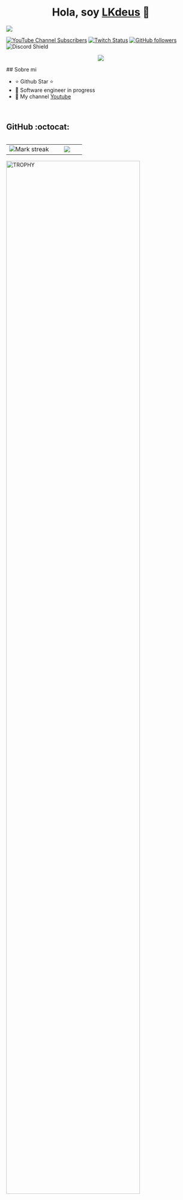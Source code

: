 <div align="center">
<h1 align="center">Hola, soy <a href="">LKdeus</a> 👋</h1>
</div>
<img src="https://cdn.dribbble.com/users/330915/screenshots/3587000/10_coding_dribbble.gif">

[![YouTube Channel Subscribers](https://img.shields.io/youtube/channel/subscribers/UCIjEgHA1vatSR2K4rfcdNRg?style=social)](https://www.youtube.com/channel/UCf2BvyhYasYk2SkAxOOUmAQ)
[![Twitch Status](https://img.shields.io/twitch/status/aristidevs?style=social)](https://www.twitch.tv/lkjuanjoo)
[![GitHub followers](https://img.shields.io/github/followers/arisguimera?style=social)](https://github.com/LKdeuS)
![Discord Shield](https://discordapp.com/api/guilds/807719549075980308/widget.png?style=shield)



<p align="center">
  <a href="https://skillicons.dev">
    <img src="https://skillicons.dev/icons?i=html,css,js,python,discord,github,mongodb,mysql,windows,vscode,php" />
  </a>
</p>
## Sobre mi

- ⭐ Github Star ⭐ 
- 📲 Software engineer in progress
- 🎥 My channel [Youtube](https://www.youtube.com/channel/UCf2BvyhYasYk2SkAxOOUmAQ) 
<br>

<h2>GitHub :octocat:</h2>
<!--- stats & Trophy (start) -->
<p align="center">
  <!--- stats (start) -->
<table align="left">
<tr border="none">
<td width="60%" align="center">

<!--  <img  align="center"  src="https://github-readme-stats.vercel.app/api?username=LKdeuS&theme=dark&show_icons=true&count_private=true" />
  <br></br> -->
  <img  title="🔥 Get streak stats for your profile at git.io/streak-stats" alt="Mark streak" src="https://github-readme-streak-stats.herokuapp.com/?user=LKdeuS&theme=dark&hide_border=false" /> 
</td>

<td width="40%" align="center">

  <img  align="center"  src="https://github-readme-stats.anuraghazra1.vercel.app/api/top-langs/?username=LKdeuS&theme=dark&hide_border=false&no-bg=true&no-frame=true&langs_count=10"/>

  </td>
</tr>
</table>
<!--- stats (end) -->

<!--- trophy (start) -->
<div align=left>
  <a href="https://github.com/ryo-ma/github-profile-trophy" title="Go to Source">
      <img align="center" width=84% src="https://github-profile-trophy.vercel.app/?username=LKdeuS&theme=radical&row=1&column=7&margin-h=15&margin-w=5&no-bg=true" alt="TROPHY" />
    </a>
</div>
<!--- trophy (start) -->
